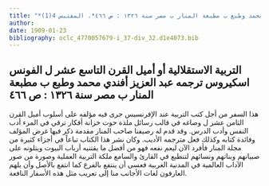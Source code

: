 ```yaml
---
title: "*مطبوعات ومخطوطات : التربية الاستقلالية أو أميل القرن التاسع عشر ل الفونس اسكيروس ترجمه عبد العزيز أفندي محمد وطبع ب مطبعة المنار ب مصر سنة ١٣٢٦ : ص ٤٦٦*. المقتبس 4(1)"
author: 
date: 1909-01-23
bibliography: oclc_4770057679-i_37-div_32.d1e4073.bib
---
```




##  التربية الاستقلالية   أو أميل القرن التاسع عشر   ل  الفونس اسكيروس  ترجمه  عبد العزيز أفندي محمد  وطبع ب  مطبعة المنار  ب  مصر  سنة  ١٣٢٦  :  ص  ٤٦٦ 


 هذا السفر من أجل كتب التربية عند الإفرنسيس جرى فيه مؤلفه على أسلوب أميل القرن الثامن  عشر  ل  وصاغه في قالب رسائل ملذة حوت خزانة أفكار ترقي في المرء أدب النفس وأدب الدرس. وقد قدم له رصيفنا صاحب المنار مقدمة ذكر فيها غرض المؤلف وفائدة كتابه وكذلك فعل مترجمه الأديب. وكان نشر هذا الكتاب تباعاً في أجزاء كثيرة من مجلة المنار فأفرد الآن ليعم نفعه فهو من أفضل ما يقتنيه أرباب البيوت ويتلونه على صبيانهم وبناتهم ونسائهم لتنطبع في القارئ والسامع ملكة التربية العملية وصورة من صور الآداب العالمية في المدنية الغربية فعسى أن ينتفع بالفرع كما انتفع بالأصل وأن يلهم العارفون لغات الأجانب منا إلى تعريب مثل هذه الأسفار النافعة. 
